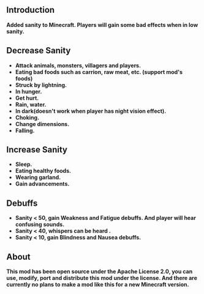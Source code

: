 ## Introduction
**Added sanity to Minecraft. Players will gain some bad effects when in low sanity.**  
## Decrease Sanity
- **Attack animals, monsters, villagers and players.**  
- **Eating bad foods such as carrion, raw meat, etc. (support mod's foods)**  
- **Struck by lightning.**  
- **In hunger.**  
- **Get hurt.**  
- **Rain, water.**  
- **In dark(doesn't work when player has night vision effect).**  
- **Choking.**  
- **Change dimensions.**  
- **Falling.**
## Increase Sanity    
- **Sleep.**  
- **Eating healthy foods.**  
- **Wearing garland.**  
- **Gain advancements.**
## Debuffs  
- **Sanity < 50, gain Weakness and Fatigue debuffs. And player will hear confusing sounds.**  
- **Sanity < 40, whispers can be heard .**  
- **Sanity < 10, gain Blindness and Nausea debuffs.**  
## About  
**This mod has been open source under the Apache License 2.0, you can use, modify, port and distribute this mod under the license. And there are currently no plans to make a mod like this for a new Minecraft version.**
